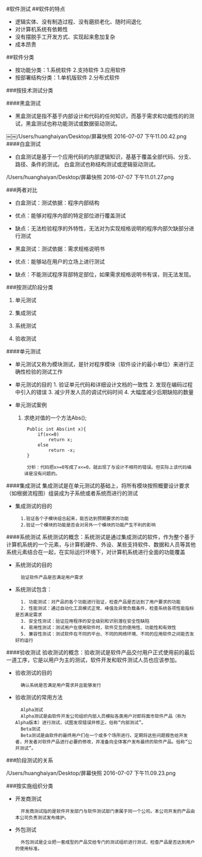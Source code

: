 #软件测试
##软件的特点
* 逻辑实体、没有制造过程、没有磨损老化、随时间退化
* 对计算机系统有依赖性
* 没有摆脱手工开发方式、实现起来愈加复杂
* 成本昂贵

##软件分类
* 按功能分类：1.系统软件 2.支持软件 3.应用软件
* 按部署结构分类：1.单机版软件 2.分布式软件

###按技术测试分类

####黑盒测试
* 黑盒测试是指不基于内部设计和代码的任何知识，而基于需求和功能性的的测试，黑盒测试也称功能测试或数据驱动测试。

￼￼/Users/huanghaiyan/Desktop/屏幕快照 2016-07-07 下午11.00.42.png
####白盒测试
* 白盒测试是基于一个应用代码的内部逻辑知识，基基于覆盖全部代码、分支、路径、条件的测试。
白盒测试也称结构测试或逻辑驱动测试。

/Users/huanghaiyan/Desktop/屏幕快照 2016-07-07 下午11.01.27.png

###两者对比
*  白盒测试：测试依据：程序内部结构
* 优点：能够对程序内部的特定部位进行覆盖测试
* 缺点：无法检验程序的外特性，无法对为实现规格说明的程序内部欠缺部分进行测试

* 黑盒测试：测试依据：需求规格说明书
* 优点：能够站在用户的立场上进行测试
* 缺点：不能测试程序背部特定部位，如果需求规格说明书有误，则无法发现。

###按测试阶段分类
1. 单元测试

2. 集成测试

3. 系统测试

4. 验收测试

####单元测试
* 单元测试又称为模块测试，是针对程序模块（软件设计的最小单位）来进行正确性检验的测试工作

* 单元测试的目的
		1. 验证单元代码和详细设计文档的一致性
		2. 发现在编码过程中引入的错误
		3. 减少开发人员的调试代码时间
		4. 大幅度减少后期缺陷的数量

* 单元测试案例
    1. 求绝对值的一个方法Abs();
    
			Public int Abs(int x){
				if(x<=0)
					return x;
				else
					return -x;
			}

			分析：代码把x>=0写成了x<=0，就出现了与设计不相符的错误。但实际上该代码编译是没有问题的。

####集成测试
	集成测试是在单元测试的基础上，将所有模块按照概要设计要求（如根据流程图）组装成为子系统或者系统而进行的测试

* 集成测试的目的
		
		1.验证各个子模块组合起来，能否达到预期要求的功能
		2.验证一个模块的功能是否会对另外一个模块的功能产生不利的影响

####系统测试
	系统测试的概念：系统测试是通过集成测试的软件，作为整个基于计算机系统的一个元素，与计算机硬件、外设、某些支持软件、数据和人员等其他系统元素结合在一起，在实际运行环境下，对计算机系统进行全面的功能覆盖
* 系统测试的目的
			
		验证软件产品是否满足用户需求

* 系统测试包含：
	
		1. 功能测试：对产品的各个功能进行验证，检查产品是否达到了用户要求的功能
		2. 性能测试：通过自动化工具模式正常、峰值及异常负载条件，检查系统各项性能指标是否满足需求
		3. 安全性测试：验证应用程序的安全级别和识别潜在安全性缺陷
		4. 易用性测试：测试用户在使用软件时，软件交互的使用性、功能性和有效性
		5. 兼容性测试：测试软件在不同的平台、不同的网络环境、不同的应用软件之间能否友好的运行

####验收测试
	验收测试的概念：验收测试是软件产品交付用户正式使用前的最后一道工序，它是以用户为主的测试，软件开发和软件测试人员也应该参加。
* 验收测试的目的
	
		确认系统是否满足用户需求并且能够发行

* 验收测试的常用方法
	
		Alpha测试
		Alpha测试是由软件开发公司组织内部人员模拟各类用户对即将面市软件产品（称为Alpha版本）进行测试，试图发现错误并修正。俗称“内部测试”。
		Beta测试
		Beta测试是由软件的最终用户们在一个或多个场所进行。定期将这些问题报告给开发者，开发者对软件产品进行必要的修改，并准备向全体客户发布最终的软件产品。俗称“公开测试”。

###阶段测试的关系

/Users/huanghaiyan/Desktop/屏幕快照 2016-07-07 下午11.09.23.png

###按实施组织分类
* 开发商测试
		
		开发商测试指的是软件开发部门与软件测试部门隶属于同一个公司。本公司开发的产品由本公司负责测试发布维护。
* 外包测试
		
		外包测试是企业把一套成型的产品交给专门的测试组织进行测试，检查产品是否达到用户的使用标准。




